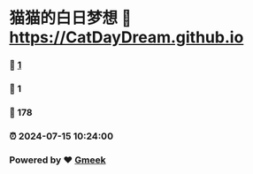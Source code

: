 # 猫猫的白日梦想 :link: https://CatDayDream.github.io 
### :page_facing_up: [1](https://CatDayDream.github.io/tag.html) 
### :speech_balloon: 1 
### :hibiscus: 178 
### :alarm_clock: 2024-07-15 10:24:00 
### Powered by :heart: [Gmeek](https://github.com/Meekdai/Gmeek)
